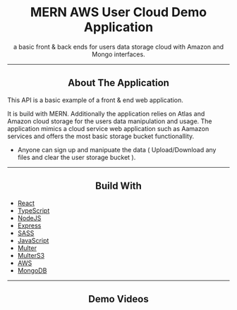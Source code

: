 <div></div>
<h1  align="center">MERN AWS User Cloud Demo Application</h1>

<div align="center">
  <p align="center">
    a basic front & back ends for users data storage cloud with Amazon and Mongo interfaces.
  </p>
</div>
<hr>
<!-- ABOUT THE APPLICATION -->
<h2 align="center">About The Application </h2>
This API is a basic example of a front & end web application.

It is build with MERN.
Additionally the application relies on Atlas and Amazon cloud storage for the users data manipulation and usage.
The application mimics a cloud service web application such as Aamazon services and offers the most basic storage bucket functionallity.

- Anyone can sign up and manipuate the data ( Upload/Download any files and clear the user storage bucket ).

<hr>
<h2 align="center">Build With</h2>

-   [React](https://reactjs.org/)
-   [TypeScript](https://www.typescriptlang.org)
-   [NodeJS](https://nodejs.org/en/)
-   [Express](https://expressjs.com/)
-   [SASS](https://sass-lang.com/)
-   [JavaScript](https://www.javascript.com/)
-   [Multer](https://github.com/expressjs/multer#readme)
-   [MulterS3](https://github.com/anacronw/multer-s3#readme)
-   [AWS](https://aws.amazon.com/)
-   [MongoDB](https://www.mongodb.com/)

<hr>

<h2 align="center">Demo Videos</h2>



